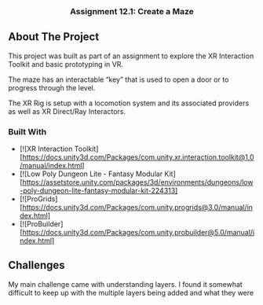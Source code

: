 <br />
<div align="center">
  <h3 align="center">Assignment 12.1: Create a Maze</h3>
</div>


<!-- ABOUT THE PROJECT -->
## About The Project

This project was built as part of an assignment to explore the XR Interaction Toolkit and basic prototyping in VR. 

The maze has an interactable “key” that is used to open a door or to progress through the level. 

The XR Rig is setup with a locomotion system and its associated providers as well as XR Direct/Ray Interactors. 

### Built With

* [![XR Interaction Toolkit][https://docs.unity3d.com/Packages/com.unity.xr.interaction.toolkit@1.0/manual/index.html]
* [![Low Poly Dungeon Lite - Fantasy Modular Kit][https://assetstore.unity.com/packages/3d/environments/dungeons/low-poly-dungeon-lite-fantasy-modular-kit-224313]
* [![ProGrids][https://docs.unity3d.com/Packages/com.unity.progrids@3.0/manual/index.html]
* [![ProBuilder][https://docs.unity3d.com/Packages/com.unity.probuilder@5.0/manual/index.html]

## Challenges 

My main challenge came with understanding layers. I found it somewhat difficult to keep up with the multiple layers being added and what they were 





